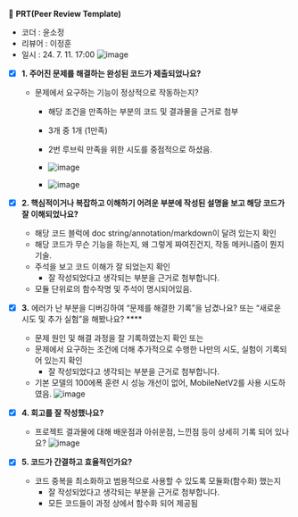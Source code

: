 🔑 **PRT(Peer Review Template)**

- 코더 : 윤소정
- 리뷰어 : 이정훈
- 일시 : 24. 7. 11. 17:00
![image](https://github.com/user-attachments/assets/a555b8d5-a506-476c-9f8d-ab4f1b29be4a)

- [x]  **1. 주어진 문제를 해결하는 완성된 코드가 제출되었나요?**
    - 문제에서 요구하는 기능이 정상적으로 작동하는지?
        - 해당 조건을 만족하는 부분의 코드 및 결과물을 근거로 첨부
      - 3개 중 1개 (1만족)
      - 2번 루브릭 만족을 위한 시도를 중점적으로 하셨음.
      -   ![image](https://github.com/user-attachments/assets/307714da-04ef-4c71-8745-a6ec5848a218)

      -   ![image](https://github.com/user-attachments/assets/6605ccab-174c-4b5e-975a-e2bb60c87e9a)

    
- [x]  **2. 핵심적이거나 복잡하고 이해하기 어려운 부분에 작성된 설명을 보고 해당 코드가 잘 이해되었나요?**
    - 해당 코드 블럭에 doc string/annotation/markdown이 달려 있는지 확인
    - 해당 코드가 무슨 기능을 하는지, 왜 그렇게 짜여진건지, 작동 메커니즘이 뭔지 기술.
    - 주석을 보고 코드 이해가 잘 되었는지 확인
        - 잘 작성되었다고 생각되는 부분을 근거로 첨부합니다.
    - 모듈 단위로의 함수작명 및 주석이 명시되어있음.
        
- [x]  **3.** 에러가 난 부분을 디버깅하여 “문제를 해결한 기록”을 남겼나요? 또는
   “새로운 시도 및 추가 실험”을 해봤나요? ****
    - 문제 원인 및 해결 과정을 잘 기록하였는지 확인 또는
    - 문제에서 요구하는 조건에 더해 추가적으로 수행한 나만의 시도, 
    실험이 기록되어 있는지 확인
        - 잘 작성되었다고 생각되는 부분을 근거로 첨부합니다.
    - 기본 모델의 100에폭 훈련 시 성능 개선이 없어, MobileNetV2를 사용 시도하였음.
  ![image](https://github.com/user-attachments/assets/e755369c-032f-48ac-99b9-882d9924c99f)

        
- [x]  **4. 회고를 잘 작성했나요?**
    - 프로젝트 결과물에 대해 배운점과 아쉬운점, 느낀점 등이 상세히 기록 되어 있나요?
  ![image](https://github.com/user-attachments/assets/f4ab3565-98d5-4388-be09-a901a7453300)


- [x]  **5. 코드가 간결하고 효율적인가요?**
    - 코드 중복을 최소화하고 범용적으로 사용할 수 있도록 모듈화(함수화) 했는지
        - 잘 작성되었다고 생각되는 부분을 근거로 첨부합니다.
        - 모든 코드들이 과정 상에서 함수화 되어 제공됨
